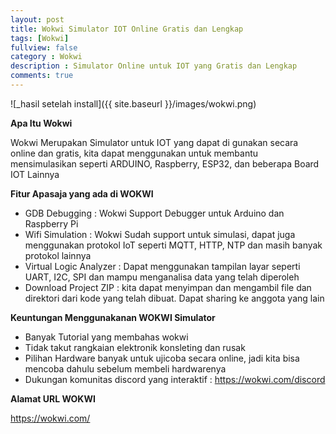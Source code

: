 ```yaml
---
layout: post
title: Wokwi Simulator IOT Online Gratis dan Lengkap
tags: [Wokwi]
fullview: false
category : Wokwi
description : Simulator Online untuk IOT yang Gratis dan Lengkap
comments: true
---
```



![_hasil setelah install]({{ site.baseurl }}/images/wokwi.png)

**Apa Itu Wokwi**

Wokwi Merupakan Simulator untuk IOT yang dapat di gunakan secara online dan gratis, kita dapat menggunakan untuk membantu mensimulasikan seperti
ARDUINO, Raspberry, ESP32, dan beberapa Board IOT Lainnya

**Fitur Apasaja yang ada di WOKWI**

* GDB Debugging : Wokwi Support Debugger untuk Arduino dan Raspberry Pi
* Wifi Simulation : Wokwi Sudah support untuk simulasi, dapat juga menggunakan protokol IoT seperti MQTT, HTTP, NTP dan masih banyak protokol lainnya
* Virtual Logic Analyzer : Dapat menggunakan tampilan layar seperti UART, I2C, SPI dan mampu menganalisa data yang telah diperoleh
* Download Project ZIP : kita dapat menyimpan dan mengambil file dan direktori dari kode yang telah dibuat. Dapat sharing ke anggota yang lain


**Keuntungan Menggunakanan WOKWI Simulator**
* Banyak Tutorial yang membahas wokwi
* Tidak takut rangkaian elektronik konsleting dan rusak
* Pilihan Hardware banyak untuk ujicoba secara online, jadi kita bisa mencoba dahulu sebelum membeli hardwarenya
* Dukungan komunitas discord yang interaktif : https://wokwi.com/discord

**Alamat URL WOKWI**

https://wokwi.com/






